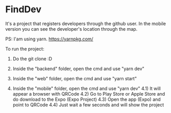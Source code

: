 # FindDev
It's a project that registers developers through the github user. In the mobile version you can see the developer's location through the map.

PS: I'am using yarn. https://yarnpkg.com/

To run the project:

1) Do the git clone :D
2) Inside the "backend" folder, open the cmd and use "yarn dev"
3) Inside the "web" folder, open the cmd and use "yarn start"

4) Inside the "mobile" folder, open the cmd and use "yarn dev"
4.1) It will appear a browser with QRCode
4.2) Go to Play Store or Apple Store and do download to the Expo (Expo Project)
4.3) Open the app (Expo) and point to QRCode
4.4) Just wait a few seconds and will show the project
